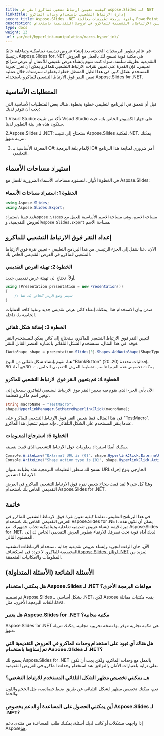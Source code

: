 ```yaml
---
title: كيفية تعيين ارتباط تشعبي لماكرو انقر في Aspose.Slides لـ .NET
linktitle: إدارة الارتباط التشعبي باستخدام وحدات الماكرو
second_title: Aspose.Slides .NET واجهة برمجة تطبيقات معالجة PowerPoint
description: تعرف على كيفية تعيين الارتباطات التشعبية للماكرو في عروضك التقديمية باستخدام Aspose.Slides لـ .NET. تعزيز التفاعل وإشراك جمهورك.
type: docs
weight: 13
url: /ar/net/hyperlink-manipulation/macro-hyperlink/
---
```


في عالم تطوير البرمجيات الحديثة، يعد إنشاء عروض تقديمية ديناميكية وتفاعلية جانبًا رئيسيًا. Aspose.Slides for .NET هي مكتبة قوية تسمح لك بالعمل مع العروض التقديمية بطريقة سلسة. سواء كنت تقوم بإنشاء عرض تقديمي للأعمال أو عرض شرائح تعليمي، فإن القدرة على تعيين نقرات الارتباط التشعبي للماكرو يمكن أن تعزز تجربة المستخدم بشكل كبير. في هذا الدليل المفصّل خطوة بخطوة، سنرشدك خلال عملية تعيين النقر فوق الارتباط التشعبي للماكرو باستخدام Aspose.Slides for .NET. 

## المتطلبات الأساسية

قبل أن نتعمق في البرنامج التعليمي خطوة بخطوة، هناك بعض المتطلبات الأساسية التي يجب أن تتوفر لديك:

1.Visual Studio: تأكد من تثبيت Visual Studio على جهاز الكمبيوتر الخاص بك، حيث ستكون هذه هي بيئة التطوير لدينا.

 2.Aspose.Slides لـ .NET: ستحتاج إلى تثبيت Aspose.Slides لمكتبة .NET. يمكنك تنزيله من[هنا](https://releases.aspose.com/slides/net/).

3. المعرفة الأساسية بـ C#: الإلمام بلغة البرمجة C# أمر ضروري لمتابعة هذا البرنامج التعليمي.

## استيراد مساحات الأسماء

في الخطوة الأولى، لنستورد مساحات الأسماء الضرورية للعمل مع Aspose.Slides:

### الخطوة 1: استيراد مساحات الأسماء

```csharp
using Aspose.Slides;
using Aspose.Slides.Export;
```

 لقد قمنا باستيراد`Aspose.Slides` مساحة الاسم، وهي مساحة الاسم الأساسية للعمل مع العروض التقديمية، و`Aspose.Slides.Export` مساحة الاسم.

## إعداد النقر فوق الارتباط التشعبي للماكرو

الآن، دعنا ننتقل إلى الجزء الرئيسي من هذا البرنامج التعليمي - تعيين نقرة فوق الارتباط التشعبي للماكرو في العرض التقديمي الخاص بك.

### الخطوة 2: تهيئة العرض التقديمي

أولاً، نحتاج إلى تهيئة عرض تقديمي جديد.

```csharp
using (Presentation presentation = new Presentation())
{
    // سيتم وضع الرمز الخاص بك هنا.
}
```

ضمن بيان الاستخدام هذا، يمكنك إنشاء كائن عرض تقديمي جديد وتنفيذ كافة العمليات الخاصة بك داخله.

### الخطوة 3: إضافة شكل تلقائي

لتعيين النقر فوق الارتباط التشعبي للماكرو، ستحتاج إلى كائن يمكن للمستخدم النقر فوقه. في هذا المثال، سنستخدم الشكل التلقائي باعتباره العنصر القابل للنقر.

```csharp
IAutoShape shape = presentation.Slides[0].Shapes.AddAutoShape(ShapeType.BlankButton, 20, 20, 80, 30);
```

هنا، نقوم بإنشاء شكل تلقائي من النوع "BlankButton" بإحداثيات محددة (20، 20) وبأبعاد 80x30. يمكنك تخصيص هذه القيم لتناسب تخطيط العرض التقديمي الخاص بك.

### الخطوة 4: قم بتعيين النقر فوق الارتباط التشعبي للماكرو

الآن يأتي الجزء الذي تقوم فيه بتعيين النقر فوق الارتباط التشعبي للماكرو. ستحتاج إلى توفير اسم ماكرو كمعلمة.

```csharp
string macroName = "TestMacro";
shape.HyperlinkManager.SetMacroHyperlinkClick(macroName);
```

في هذا المثال، قمنا بتعيين النقر فوق الارتباط التشعبي للماكرو على "TestMacro". عندما ينقر المستخدم على الشكل التلقائي، فإنه سيتم تشغيل هذا الماكرو.

### الخطوة 5: استرجاع المعلومات

يمكنك أيضًا استرداد معلومات حول الارتباط التشعبي الذي قمت بتعيينه.

```csharp
Console.WriteLine("External URL is {0}", shape.HyperlinkClick.ExternalUrl);
Console.WriteLine("Shape action type is {0}", shape.HyperlinkClick.ActionType);
```

تسمح لك سطور التعليمات البرمجية هذه بطباعة عنوان URL الخارجي ونوع إجراء الارتباط التشعبي.

وهذا كل شيء! لقد قمت بنجاح بتعيين نقرة فوق الارتباط التشعبي للماكرو في العرض التقديمي الخاص بك باستخدام Aspose.Slides for .NET.

## خاتمة

في هذا البرنامج التعليمي، تعلمنا كيفية تعيين نقرة فوق الارتباط التشعبي للماكرو في العرض التقديمي الخاص بك باستخدام Aspose.Slides for .NET. يمكن أن تكون هذه ميزة قيمة لإنشاء عروض تقديمية تفاعلية وديناميكية تجذب جمهورك. مع Aspose.Slides for .NET، لديك أداة قوية تحت تصرفك للارتقاء بتطوير العرض التقديمي الخاص بك إلى المستوى التالي.

 الآن، حان الوقت لتجربة وإنشاء عروض تقديمية جذابة باستخدام الارتباطات التشعبية المخصصة للماكرو. لا تتردد في استكشاف[Aspose.Slides لوثائق .NET](https://reference.aspose.com/slides/net/) لمزيد من المعلومات والإمكانيات المتعمقة.

## الأسئلة الشائعة (الأسئلة المتداولة)

### هل يمكنني استخدام Aspose.Slides لـ .NET مع لغات البرمجة الأخرى؟
تم تصميم Aspose.Slides بشكل أساسي لـ .NET، لكن Aspose يقدم مكتبات مماثلة للغات البرمجة الأخرى، مثل Java.

### هل يعتبر Aspose.Slides for .NET مكتبة مجانية؟
Aspose.Slides for .NET هي مكتبة تجارية تتوفر بها نسخة تجريبية مجانية. يمكنك تنزيله من[هنا](https://releases.aspose.com/).

### هل هناك أي قيود على استخدام وحدات الماكرو في العروض التقديمية التي تم إنشاؤها باستخدام Aspose.Slides لـ .NET؟
يسمح لك Aspose.Slides for .NET بالعمل مع وحدات الماكرو، ولكن يجب أن تكون على دراية باعتبارات الأمان والتوافق عند استخدام وحدات الماكرو في العروض التقديمية.

### هل يمكنني تخصيص مظهر الشكل التلقائي المستخدم للارتباط التشعبي؟
نعم، يمكنك تخصيص مظهر الشكل التلقائي عن طريق ضبط خصائصه، مثل الحجم واللون والخط.

### أين يمكنني الحصول على المساعدة أو الدعم بخصوص Aspose.Slides لـ .NET؟
 إذا واجهت مشكلات أو كانت لديك أسئلة، يمكنك طلب المساعدة من منتدى دعم Aspose[هنا](https://forum.aspose.com/).